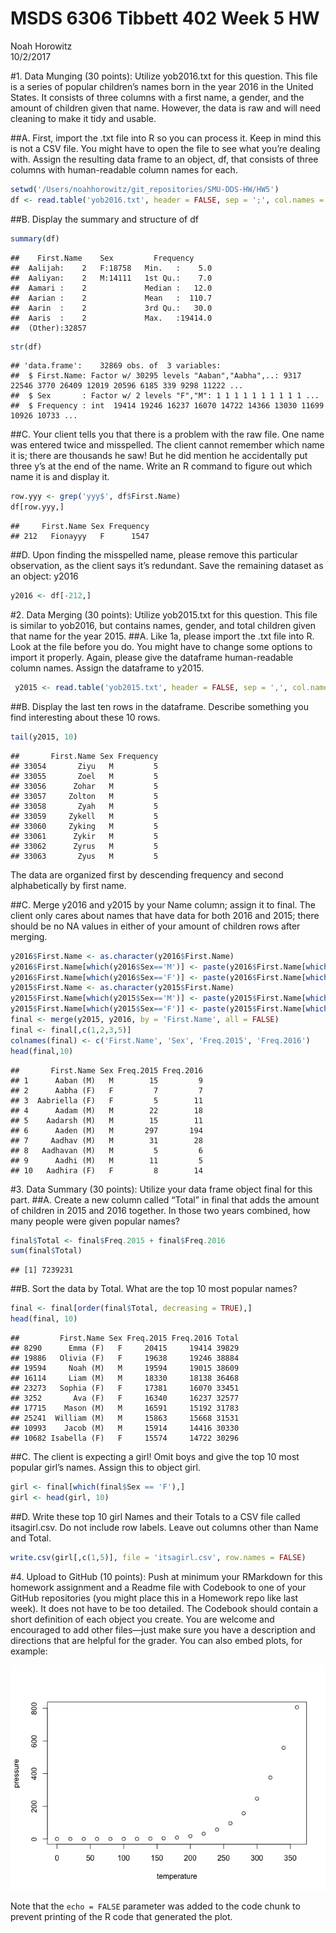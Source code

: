 # MSDS 6306 Tibbett 402 Week 5 HW
Noah Horowitz  
10/2/2017  



#1. Data Munging (30 points): Utilize yob2016.txt for this question. This file is a series of popular children’s names born in the year 2016 in the United States. It consists of three columns with a first name, a gender, and the amount of children given that name. However, the data is raw and will need cleaning to make it tidy and usable.

##A. First, import the .txt file into R so you can process it. Keep in mind this is not a CSV file. You might have to open the file to see what you’re dealing with. Assign the resulting data frame to an object, df, that consists of three columns with human-readable column names for each.

```r
setwd('/Users/noahhorowitz/git_repositories/SMU-DDS-HW/HW5')
df <- read.table('yob2016.txt', header = FALSE, sep = ';', col.names = c('First.Name', 'Sex', 'Frequency'))
```
##B. Display the summary and structure of df

```r
summary(df)
```

```
##    First.Name    Sex         Frequency      
##  Aalijah:    2   F:18758   Min.   :    5.0  
##  Aaliyan:    2   M:14111   1st Qu.:    7.0  
##  Aamari :    2             Median :   12.0  
##  Aarian :    2             Mean   :  110.7  
##  Aarin  :    2             3rd Qu.:   30.0  
##  Aaris  :    2             Max.   :19414.0  
##  (Other):32857
```

```r
str(df)
```

```
## 'data.frame':	32869 obs. of  3 variables:
##  $ First.Name: Factor w/ 30295 levels "Aaban","Aabha",..: 9317 22546 3770 26409 12019 20596 6185 339 9298 11222 ...
##  $ Sex       : Factor w/ 2 levels "F","M": 1 1 1 1 1 1 1 1 1 1 ...
##  $ Frequency : int  19414 19246 16237 16070 14722 14366 13030 11699 10926 10733 ...
```
##C. Your client tells you that there is a problem with the raw file. One name was entered twice and misspelled. The client cannot remember which name it is; there are thousands he saw! But he did mention he accidentally put three y’s at the end of the name. Write an R command to figure out which name it is and display it.

```r
row.yyy <- grep('yyy$', df$First.Name)
df[row.yyy,]
```

```
##     First.Name Sex Frequency
## 212   Fionayyy   F      1547
```
##D. Upon finding the misspelled name, please remove this particular observation, as the client says it’s redundant. Save the remaining dataset as an object: y2016


```r
y2016 <- df[-212,]
```

#2. Data Merging (30 points): Utilize yob2015.txt for this question. This file is similar to yob2016, but contains names, gender, and total children given that name for the year 2015.
##A. Like 1a, please import the .txt file into R. Look at the file before you do. You might have to change some options to import it properly. Again, please give the dataframe human-readable column names. Assign the dataframe to y2015.

```r
 y2015 <- read.table('yob2015.txt', header = FALSE, sep = ',', col.names = c('First.Name', 'Sex', 'Frequency'))
```
##B. Display the last ten rows in the dataframe. Describe something you find interesting about these 10 rows.

```r
tail(y2015, 10)
```

```
##       First.Name Sex Frequency
## 33054       Ziyu   M         5
## 33055       Zoel   M         5
## 33056      Zohar   M         5
## 33057     Zolton   M         5
## 33058       Zyah   M         5
## 33059     Zykell   M         5
## 33060     Zyking   M         5
## 33061      Zykir   M         5
## 33062      Zyrus   M         5
## 33063       Zyus   M         5
```
The data are organized first by descending frequency and second alphabetically by first name.

##C. Merge y2016 and y2015 by your Name column; assign it to final. The client only cares about names that have data for both 2016 and 2015; there should be no NA values in either of your amount of children rows after merging.

```r
y2016$First.Name <- as.character(y2016$First.Name)
y2016$First.Name[which(y2016$Sex=='M')] <- paste(y2016$First.Name[which(y2016$Sex=='M')], '(M)')
y2016$First.Name[which(y2016$Sex=='F')] <- paste(y2016$First.Name[which(y2016$Sex=='F')], '(F)')
y2015$First.Name <- as.character(y2015$First.Name)
y2015$First.Name[which(y2015$Sex=='M')] <- paste(y2015$First.Name[which(y2015$Sex=='M')], '(M)')
y2015$First.Name[which(y2015$Sex=='F')] <- paste(y2015$First.Name[which(y2015$Sex=='F')], '(F)')
final <- merge(y2015, y2016, by = 'First.Name', all = FALSE)
final <- final[,c(1,2,3,5)]
colnames(final) <- c('First.Name', 'Sex', 'Freq.2015', 'Freq.2016')
head(final,10)
```

```
##       First.Name Sex Freq.2015 Freq.2016
## 1      Aaban (M)   M        15         9
## 2      Aabha (F)   F         7         7
## 3  Aabriella (F)   F         5        11
## 4      Aadam (M)   M        22        18
## 5    Aadarsh (M)   M        15        11
## 6      Aaden (M)   M       297       194
## 7     Aadhav (M)   M        31        28
## 8   Aadhavan (M)   M         5         6
## 9      Aadhi (M)   M        11         5
## 10   Aadhira (F)   F         8        14
```
#3. Data Summary (30 points): Utilize your data frame object final for this part.
##A. Create a new column called “Total” in final that adds the amount of children in 2015 and 2016 together. In those two years combined, how many people were given popular names?

```r
final$Total <- final$Freq.2015 + final$Freq.2016
sum(final$Total)
```

```
## [1] 7239231
```
##B. Sort the data by Total. What are the top 10 most popular names?

```r
final <- final[order(final$Total, decreasing = TRUE),]
head(final, 10)
```

```
##         First.Name Sex Freq.2015 Freq.2016 Total
## 8290      Emma (F)   F     20415     19414 39829
## 19886   Olivia (F)   F     19638     19246 38884
## 19594     Noah (M)   M     19594     19015 38609
## 16114     Liam (M)   M     18330     18138 36468
## 23273   Sophia (F)   F     17381     16070 33451
## 3252       Ava (F)   F     16340     16237 32577
## 17715    Mason (M)   M     16591     15192 31783
## 25241  William (M)   M     15863     15668 31531
## 10993    Jacob (M)   M     15914     14416 30330
## 10682 Isabella (F)   F     15574     14722 30296
```
##C. The client is expecting a girl! Omit boys and give the top 10 most popular girl’s names. Assign this to object girl.

```r
girl <- final[which(final$Sex == 'F'),]
girl <- head(girl, 10)
```
##D. Write these top 10 girl Names and their Totals to a CSV file called itsagirl.csv. Do not include row labels. Leave out columns other than Name and Total.

```r
write.csv(girl[,c(1,5)], file = 'itsagirl.csv', row.names = FALSE)
```
#4. Upload to GitHub (10 points): Push at minimum your RMarkdown for this homework assignment and a Readme file with Codebook to one of your GitHub repositories (you might place this in a Homework repo like last week). It does not have to be too detailed. The Codebook should contain a short definition of each object you create. You are welcome and encouraged to add other files—just make sure you have a description and directions that are helpful for the grader.
You can also embed plots, for example:

![](Horowitz_Noah_HW_5_files/figure-html/pressure-1.png)<!-- -->

Note that the `echo = FALSE` parameter was added to the code chunk to prevent printing of the R code that generated the plot.
